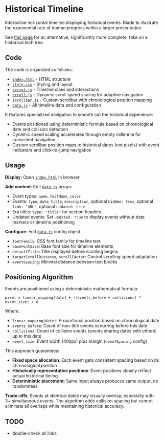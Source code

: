 # Historical Timeline

Interactive horizontal timeline displaying historical events.
Made to illustrate the exponential rate of human progress within a larger presentation.

See [this page](https://www.historicaltechtree.com/) for an alternative, significantly more complete, take on a historical tech tree.

## Code

The code is organized as follows:
- [`index.html`](index.html) - HTML structure
- [`style.css`](style.css) - Styling and layout  
- [`script.js`](script.js) - Timeline class and interactions
- [`scroll.js`](scroll.js) - Dynamic scroll speed scaling for adaptive navigation
- [`scrollbar.js`](scrollbar.js) - Custom scrollbar with chronological position mapping
- [`data.js`](data.js) - All timeline data and configuration

It features specialized navigation to smooth out the historical experience:
- Events positioned using deterministic formula based on chronological date and collision detection
- Dynamic speed scaling accelerates through empty millennia for consistent navigation  
- Custom scrollbar position maps to historical dates (not pixels) with event indicators and click-to-jump navigation

## Usage

**Display**: Open [`index.html`](index.html) in browser

**Add content**: Edit [`data.js`](data.js) arrays:
- Event types: `name`, `fullName`, `color`
- Events: `type`, `date`, `title`, `description`, optional `hidden: true`, optional `link: "URL"`, optional `undated: true`
- Era titles: `type: "title"` for section headers
- Undated events: Set `undated: true` to display events without date markers or timeline positioning

**Configure**: Edit [`data.js`](data.js) config object:
- `fontFamily`: CSS font family for timeline text
- `baseFontSize`: Base font size for timeline elements
- `defaultTitle`: Title displayed before scrolling begins
- `targetScrollDistance`, `scrollFactor`: Control scrolling speed adaptation
- `eventSpacing`: Minimal distance between text blocks

## Positioning Algorithm

Events are positioned using a deterministic mathematical formula:
```
pixel = linear_mapping(date) + ((events_before + collisions) * event_size) / 4
```

Where:
- `linear_mapping(date)`: Proportional position based on chronological date
- `events_before`: Count of non-title events occurring before this date
- `collisions`: Count of collision events (events sharing dates with others) up to this date
- `event_size`: Event width (400px) plus margin (`eventSpacing` config)

This approach guarantees:
- **Fixed space allocation**: Each event gets consistent spacing based on its chronological position
- **Historically representative positions**: Event positions closely reflect actual historical timing
- **Deterministic placement**: Same input always produces same output, no randomness

**Trade-offs**: Events at identical dates may visually overlap, especially with 3+ simultaneous events. The algorithm adds collision spacing but cannot eliminate all overlaps while maintaining historical accuracy.

## TODO

* double-check all links
